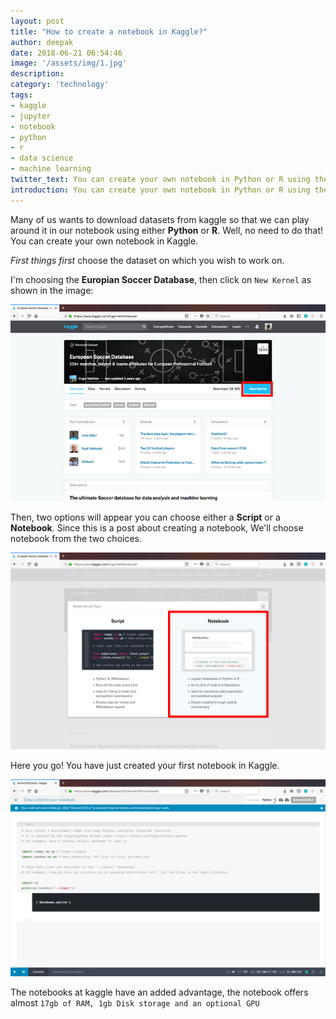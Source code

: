 ```yaml
---
layout: post
title: "How to create a notebook in Kaggle?"
author: deepak
date: 2018-06-21 06:54:46
image: '/assets/img/1.jpg'
description: 
category: 'technology'
tags: 
- kaggle
- jupyter
- notebook
- python
- r
- data science
- machine learning
twitter_text: You can create your own notebook in Python or R using the exisiting datasets in kaggle.
introduction: You can create your own notebook in Python or R using the exisiting datasets in kaggle.
---
```


Many of us wants to download datasets from kaggle so that we can play around it in our notebook using either **Python** or **R**. Well, no need to do that! You can create your own notebook in Kaggle.

*First things first* choose the dataset on which you wish to work on.

I'm choosing the **Europian Soccer Database**, then click on `New Kernel` as shown in the image:

![2.jpg](/assets/img/2.jpg "New kernel image")

Then, two options will appear you can choose either a **Script** or a **Notebook**. Since this is a post about creating a notebook, We'll choose notebook from the two choices.

![3.jpg](/assets/img/3.jpg "Notebook choice image")

Here you go! You have just created your first notebook in Kaggle.

![4.png](/assets/img/4.png "Notebook created image")

The notebooks at kaggle have an added advantage, the notebook offers almost `17gb of RAM, 1gb Disk storage and an optional GPU`




